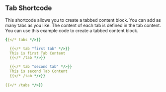 ## Tab Shortcode
This shortcode allows you to create a tabbed content block. You can add as many tabs as you like. The content of each tab is defined in the tab content. You can use this example code to create a tabbed content block.


```yml
{{</* tabs */>}}

  {{</* tab "first tab" */>}}
  This is first Tab Content
  {{</* /tab */>}}

  {{</* tab "second tab" */>}}
  This is second Tab Content
  {{</* /tab */>}}
  
{{</* /tabs */>}}
```
